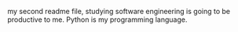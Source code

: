 my second readme file, studying software engineering is going to be productive to me.
Python is my programming language.

